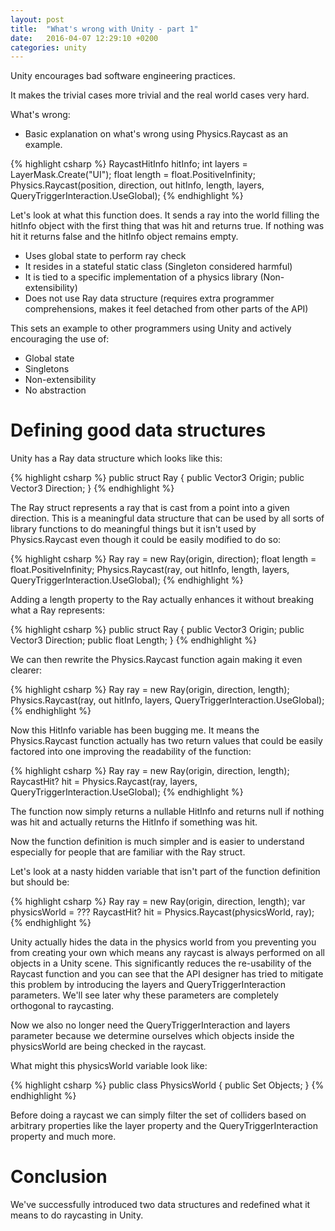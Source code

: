```yaml
---
layout: post
title:  "What's wrong with Unity - part 1"
date:   2016-04-07 12:29:10 +0200
categories: unity
---
```

Unity encourages bad software engineering practices.

It makes the trivial cases more trivial and the real world cases very hard.

What's wrong:

- Basic explanation on what's wrong using Physics.Raycast as an example.

{% highlight csharp %}
RaycastHitInfo hitInfo;
int layers = LayerMask.Create("UI");
float length = float.PositiveInfinity;
Physics.Raycast(position, direction, out hitInfo, length, layers, QueryTriggerInteraction.UseGlobal);
{% endhighlight %}

Let's look at what this function does. It sends a ray into the world filling the hitInfo
object with the first thing that was hit and returns true. If nothing was hit it returns
false and the hitInfo object remains empty.

- Uses global state to perform ray check
- It resides in a stateful static class (Singleton considered harmful)
- It is tied to a specific implementation of a physics library (Non-extensibility)
- Does not use Ray data structure (requires extra programmer comprehensions,
    makes it feel detached from other parts of the API)

This sets an example to other programmers using Unity and actively encouraging the use of:

- Global state
- Singletons
- Non-extensibility
- No abstraction

# Defining good data structures

Unity has a Ray data structure which looks like this:

{% highlight csharp %}
public struct Ray {
    public Vector3 Origin;
    public Vector3 Direction;
}
{% endhighlight %}

The Ray struct represents a ray that is cast from a point into a given direction.
This is a meaningful data structure that can be used by all sorts of library functions
to do meaningful things but it isn't used by Physics.Raycast even though it could be easily modified
to do so:

{% highlight csharp %}
Ray ray = new Ray(origin, direction);
float length = float.PositiveInfinity;
Physics.Raycast(ray, out hitInfo, length, layers, QueryTriggerInteraction.UseGlobal);
{% endhighlight %}

Adding a length property to the Ray actually enhances it
without breaking what a Ray represents:

{% highlight csharp %}
public struct Ray {
    public Vector3 Origin;
    public Vector3 Direction;
    public float Length;
}
{% endhighlight %}

We can then rewrite the Physics.Raycast function again making it even clearer:

{% highlight csharp %}
Ray ray = new Ray(origin, direction, length);
Physics.Raycast(ray, out hitInfo, layers, QueryTriggerInteraction.UseGlobal);
{% endhighlight %}

Now this HitInfo variable has been bugging me. It means the Physics.Raycast function
actually has two return values that could be easily factored into one improving the
readability of the function:

{% highlight csharp %}
Ray ray = new Ray(origin, direction, length);
RaycastHit? hit = Physics.Raycast(ray, layers, QueryTriggerInteraction.UseGlobal);
{% endhighlight %}

The function now simply returns a nullable HitInfo and returns null if nothing was hit and
actually returns the HitInfo if something was hit.

Now the function definition is much simpler and is easier to understand especially
for people that are familiar with the Ray struct.

Let's look at a nasty hidden variable that isn't part of the function definition
but should be:

{% highlight csharp %}
Ray ray = new Ray(origin, direction, length);
var physicsWorld = ???
RaycastHit? hit = Physics.Raycast(physicsWorld, ray);
{% endhighlight %}

Unity actually hides the data in the physics world from you preventing you
from creating your own which means any raycast is always performed on all
objects in a Unity scene. This significantly reduces the re-usability of the
Raycast function and you can see that the API designer has tried to mitigate this
problem by introducing the layers and QueryTriggerInteraction parameters. We'll see
later why these parameters are completely orthogonal to raycasting.

Now we also no longer need the QueryTriggerInteraction and layers parameter because we determine
ourselves which objects inside the physicsWorld are being checked in the raycast.

What might this physicsWorld variable look like:

{% highlight csharp %}
public class PhysicsWorld {
    public Set<Collider> Objects;
}
{% endhighlight %}

Before doing a raycast we can simply filter the set of colliders based on arbitrary properties
like the layer property and the QueryTriggerInteraction property and much more.

# Conclusion

We've successfully introduced two data structures and redefined what it means to
do raycasting in Unity.
